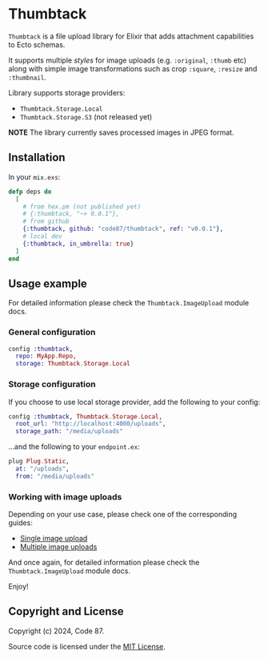 # Thumbtack

`Thumbtack` is a file upload library for Elixir that adds attachment capabilities to Ecto schemas.

It supports multiple _styles_ for image uploads (e.g. `:original`, `:thumb` etc) along with simple 
image transformations such as crop `:square`, `:resize` and `:thumbnail`.

Library supports storage providers:
 * `Thumbtack.Storage.Local`
 * `Thumbtack.Storage.S3` (not released yet)

**NOTE** The library currently saves processed images in JPEG format.


## Installation

In your `mix.exs`:

```elixir
defp deps do
  [
    # from hex.pm (not published yet)
    # {:thumbtack, "~> 0.0.1"},
    # from github
    {:thumbtack, github: "code87/thumbtack", ref: "v0.0.1"},
    # local dev
    {:thumbtack, in_umbrella: true}
  ]
end
```


## Usage example

For detailed information please check the `Thumbtack.ImageUpload` module docs.

### General configuration

```elixir
config :thumbtack,
  repo: MyApp.Repo,
  storage: Thumbtack.Storage.Local
```

### Storage configuration

If you choose to use local storage provider, add the following to your config:

```elixir
config :thumbtack, Thumbtack.Storage.Local,
  root_url: "http://localhost:4000/uploads",
  storage_path: "/media/uploads"
```

...and the following to your `endpoint.ex`:

```elixir
plug Plug.Static,
  at: "/uploads",
  from: "/media/uploads"
```

### Working with image uploads

Depending on your use case, please check one of the corresponding guides:
  * [Single image upload](guides/single_image_upload.md)
  * [Multiple image uploads](guides/multiple_image_uploads.md)

And once again, for detailed information please check the `Thumbtack.ImageUpload` module docs.

Enjoy!


## Copyright and License

Copyright (c) 2024, Code 87.

Source code is licensed under the [MIT License](LICENSE.md).
